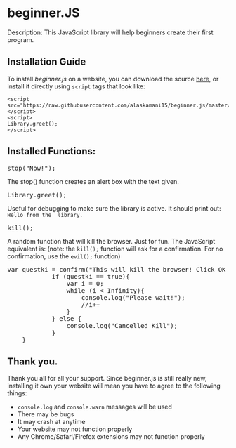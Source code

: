 beginner.JS
===================

Description:
This JavaScript library will help beginners create their first program.

Installation Guide
-------------------
To install *beginner.js* on a website, you can download the source <a href="https://raw.githubusercontent.com/alaskamani15/beginner.js/master/src/src.js" download="beginnerJS.js">here</a>, or install it directly using `script` tags that look like:

    <script src="https://raw.githubusercontent.com/alaskamani15/beginner.js/master/src/src.js"></script>
    <script>
    Library.greet();
    </script>



Installed Functions:
-------------
<pre>
stop("Now!");
</pre>
The stop() function creates an alert box with the text given.


<pre>
Library.greet();
</pre>
Useful for debugging to make sure the library is active. It should print out: `Hello from the  library.`


<pre>
kill();
</pre>
A random function that will kill the browser. Just for fun. The JavaScript equivalent is:
(note: the `kill();` function will ask for a confirmation. For no confirmation, use the `evil();` function)
<pre>
var questki = confirm("This will kill the browser! Click OK to continue.");
            if (questki == true){
                var i = 0;
                while (i < Infinity){
                    console.log("Please wait!");
                    //i++
                }
            } else {
                console.log("Cancelled Kill");
            }
    }
</pre>


Thank you.
----------

Thank you all for all your support. Since beginner.js is still really new, installing it own your website will mean you have to agree to the following things: 
- `console.log` and `console.warn` messages will be used
- There may be bugs
- It may crash at anytime
- Your website may not function properly
- Any Chrome/Safari/Firefox extensions may not function properly




